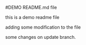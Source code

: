 #DEMO README.md file

this is a demo readme file

adding some modification to the file

some changes on update branch.